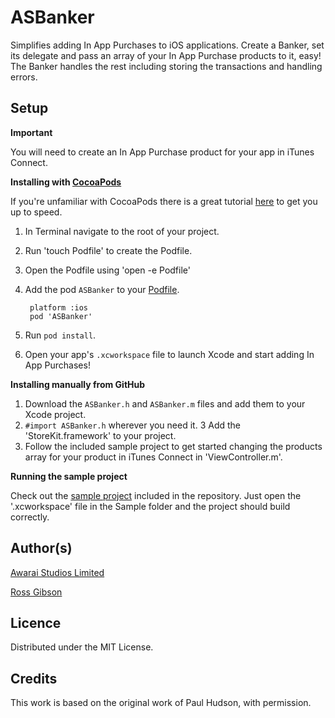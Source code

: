 ASBanker
========

Simplifies adding In App Purchases to iOS applications. Create a Banker, set its delegate and pass an array of your In App Purchase products to it, easy! The Banker handles the rest including storing the transactions and handling errors. 

Setup
-----

**Important**

You will need to create an In App Purchase product for your app in iTunes Connect.

**Installing with [CocoaPods](http://cocoapods.org)**

If you're unfamiliar with CocoaPods there is a great tutorial [here](http://www.raywenderlich.com/12139/introduction-to-cocoapods) to get you up to speed.

1. In Terminal navigate to the root of your project.
2. Run 'touch Podfile' to create the Podfile.
3. Open the Podfile using 'open -e Podfile'
4. Add the pod `ASBanker` to your [Podfile](https://github.com/CocoaPods/CocoaPods/wiki/A-Podfile).

    	platform :ios
    	pod 'ASBanker'

5. Run `pod install`.
6. Open your app's `.xcworkspace` file to launch Xcode and start adding In App Purchases!

**Installing manually from GitHub**

1.	Download the `ASBanker.h` and `ASBanker.m` files and add them to your Xcode project.
2.	`#import ASBanker.h` wherever you need it.
3	Add the 'StoreKit.framework' to your project.
4.	Follow the included sample project to get started changing the products array for your product in iTunes Connect in 'ViewController.m'.

**Running the sample project**

Check out the [sample project](https://github.com/AwaraiStudios/ASBanker/tree/master/Sample) included in the repository. Just open the '.xcworkspace' file in the Sample folder and the project should build correctly.

Author(s)
-------

[Awarai Studios Limited](https://github.com/AwaraiStudios)

[Ross Gibson](https://github.com/Ross-Gibson)

Licence
-------

Distributed under the MIT License.

Credits
-------

This work is based on the original work of Paul Hudson, with permission.
